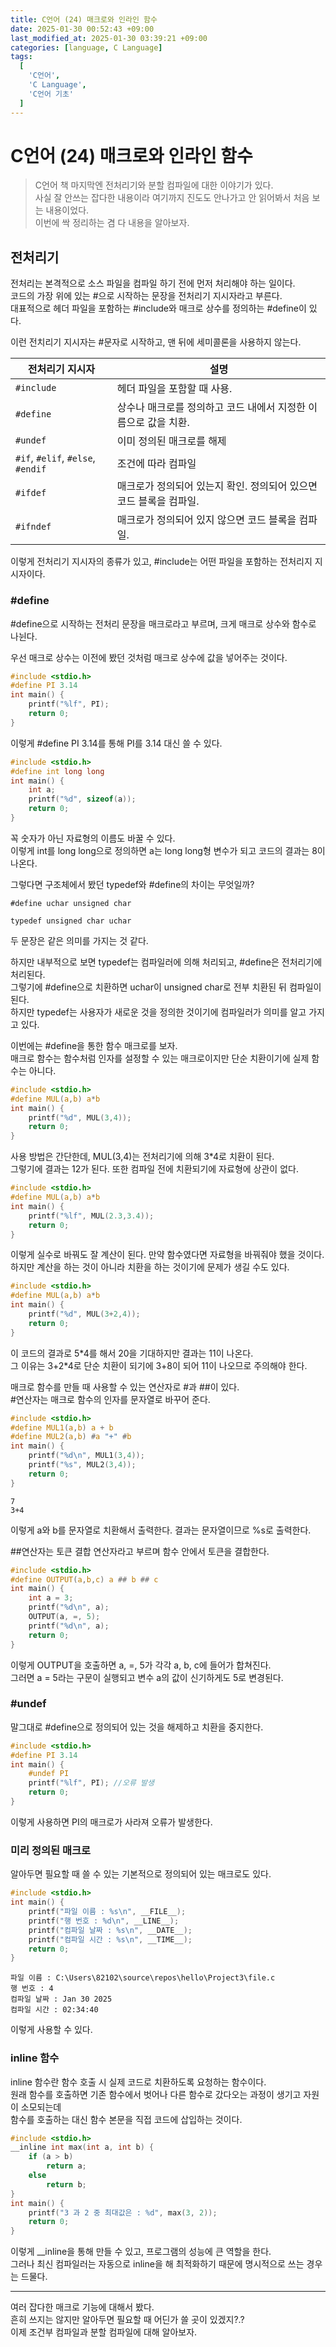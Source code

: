 ```yaml
---
title: C언어 (24) 매크로와 인라인 함수
date: 2025-01-30 00:52:43 +09:00
last_modified_at: 2025-01-30 03:39:21 +09:00
categories: [language, C Language]
tags:
  [
    'C언어',
    'C Language',
    'C언어 기초'
  ]
---
```

# **C언어 (24) 매크로와 인라인 함수**
> C언어 책 마지막엔 전처리기와 분할 컴파일에 대한 이야기가 있다.<br>
> 사실 잘 안쓰는 잡다한 내용이라 여기까지 진도도 안나가고 안 읽어봐서 처음 보는 내용이었다.<br>
> 이번에 싹 정리하는 겸 다 내용을 알아보자.

## 전처리기
전처리는 본격적으로 소스 파일을 컴파일 하기 전에 먼저 처리해야 하는 일이다.<br>
코드의 가장 위에 있는 #으로 시작하는 문장을 전처리기 지시자라고 부른다.<br>
대표적으로 헤더 파일을 포함하는 #include와 매크로 상수를 정의하는 #define이 있다.<br>

이런 전치리기 지시자는 #문자로 시작하고, 맨 뒤에 세미콜론을 사용하지 않는다.<br>

| 전처리기 지시자      | 설명                                                                 |
|-------------------|----------------------------------------------------------------------|
| `#include`        | 헤더 파일을 포함할 때 사용.             |
| `#define`         | 상수나 매크로를 정의하고 코드 내에서 지정한 이름으로 값을 치환.                |
| `#undef`          | 이미 정의된 매크로를 해제                                      |
| `#if`, `#elif`, `#else`, `#endif`             | 조건에 따라 컴파일                     |
| `#ifdef`          | 매크로가 정의되어 있는지 확인. 정의되어 있으면 코드 블록을 컴파일.            |
| `#ifndef`         | 매크로가 정의되어 있지 않으면 코드 블록을 컴파일.  

이렇게 전처리기 지시자의 종류가 있고, #include는 어떤 파일을 포함하는 전처리지 지시자이다.<br>

### #define
#define으로 시작하는 전처리 문장을 매크로라고 부르며, 크게 매크로 상수와 함수로 나뉜다.<br>

우선 매크로 상수는 이전에 봤던 것처럼 매크로 상수에 값을 넣어주는 것이다.<br>
```c
#include <stdio.h>
#define PI 3.14
int main() {
    printf("%lf", PI);
    return 0;
}
```
이렇게 #define PI 3.14를 통해 PI를 3.14 대신 쓸 수 있다.<br>

```c
#include <stdio.h>
#define int long long
int main() {
    int a;
    printf("%d", sizeof(a));
    return 0;
}
```
꼭 숫자가 아닌 자료형의 이름도 바꿀 수 있다.<br>
이렇게 int를 long long으로 정의하면 a는 long long형 변수가 되고 코드의 결과는 8이 나온다.<br>

그렇다면 구조체에서 봤던 typedef와 #define의 차이는 무엇일까?<br>
```
#define uchar unsigned char

typedef unsigned char uchar
```
두 문장은 같은 의미를 가지는 것 같다.<br>

하지만 내부적으로 보면 typedef는 컴파일러에 의해 처리되고, #define은 전처리기에 처리된다.<br>
그렇기에 #define으로 치환하면 uchar이 unsigned char로 전부 치환된 뒤 컴파일이 된다.<br>
하지만 typedef는 사용자가 새로운 것을 정의한 것이기에 컴파일러가 의미를 알고 가지고 있다.<br>

이번에는 #define을 통한 함수 매크로를 보자.<br>
매크로 함수는 함수처럼 인자를 설정할 수 있는 매크로이지만 단순 치환이기에 실제 함수는 아니다.<br>
```c
#include <stdio.h>
#define MUL(a,b) a*b
int main() {
    printf("%d", MUL(3,4));
    return 0;
}
```
사용 방법은 간단한데, MUL(3,4)는 전처리기에 의해 3\*4로 치환이 된다.<br>
그렇기에 결과는 12가 된다. 또한 컴파일 전에 치환되기에 자료형에 상관이 없다.<br>

```c
#include <stdio.h>
#define MUL(a,b) a*b
int main() {
    printf("%lf", MUL(2.3,3.4));
    return 0;
}
```
이렇게 실수로 바꿔도 잘 계산이 된다. 만약 함수였다면 자료형을 바꿔줘야 했을 것이다.<br>
하지만 계산을 하는 것이 아니라 치환을 하는 것이기에 문제가 생길 수도 있다.<br>
```c
#include <stdio.h>
#define MUL(a,b) a*b
int main() {
    printf("%d", MUL(3+2,4));
    return 0;
}
```
이 코드의 결과로 5\*4를 해서 20을 기대하지만 결과는 11이 나온다.<br>
그 이유는 3+2\*4로 단순 치환이 되기에 3+8이 되어 11이 나오므로 주의해야 한다.<br>

매크로 함수를 만들 때 사용할 수 있는 연산자로 #과 ##이 있다.<br>
#연산자는 매크로 함수의 인자를 문자열로 바꾸어 준다.<br>

```c
#include <stdio.h>
#define MUL1(a,b) a + b
#define MUL2(a,b) #a "+" #b
int main() {
    printf("%d\n", MUL1(3,4));
    printf("%s", MUL2(3,4));
    return 0;
}
```
```
7
3+4
```
이렇게 a와 b를 문자열로 치환해서 출력한다. 결과는 문자열이므로 %s로 출력한다.<br>

##연산자는 토큰 결합 연산자라고 부르며 함수 안에서 토큰을 결합한다.<br>
```c
#include <stdio.h>
#define OUTPUT(a,b,c) a ## b ## c
int main() {
    int a = 3;
    printf("%d\n", a);
    OUTPUT(a, =, 5);
    printf("%d\n", a);
    return 0;
}
```
이렇게 OUTPUT을 호출하면 a, =, 5가 각각 a, b, c에 들어가 합쳐진다.<br>
그러면 a = 5라는 구문이 실행되고 변수 a의 값이 신기하게도 5로 변경된다.<br>

### #undef
말그대로 #define으로 정의되어 있는 것을 해제하고 치환을 중지한다.<br>
```c
#include <stdio.h>
#define PI 3.14
int main() {
    #undef PI
    printf("%lf", PI); //오류 발생
    return 0;
}
```
이렇게 사용하면 PI의 매크로가 사라져 오류가 발생한다.<br>

### 미리 정의된 매크로
알아두면 필요할 때 쓸 수 있는 기본적으로 정의되어 있는 매크로도 있다.<br>
```c
#include <stdio.h>
int main() {
    printf("파일 이름 : %s\n", __FILE__);
    printf("행 번호 : %d\n", __LINE__);
    printf("컴파일 날짜 : %s\n", __DATE__);
    printf("컴파일 시간 : %s\n", __TIME__);
    return 0;
}
```
```
파일 이름 : C:\Users\82102\source\repos\hello\Project3\file.c
행 번호 : 4
컴파일 날짜 : Jan 30 2025
컴파일 시간 : 02:34:40
```
이렇게 사용할 수 있다.<br>

### inline 함수
inline 함수란 함수 호출 시 실제 코드로 치환하도록 요청하는 함수이다.<br>
원래 함수를 호출하면 기존 함수에서 벗어나 다른 함수로 갔다오는 과정이 생기고 자원이 소모되는데<br>
함수를 호출하는 대신 함수 본문을 직접 코드에 삽입하는 것이다.<br>

```c
#include <stdio.h>
__inline int max(int a, int b) {
    if (a > b)
        return a;
    else
        return b;
}
int main() {
    printf("3 과 2 중 최대값은 : %d", max(3, 2));
    return 0;
}
```
이렇게 __inline을 통해 만들 수 있고, 프로그램의 성능에 큰 역할을 한다.<br>
그러나 최신 컴파일러는 자동으로 inline을 해 최적화하기 때문에 명시적으로 쓰는 경우는 드물다.<br>

---
여러 잡다한 매크로 기능에 대해서 봤다.<br>
흔히 쓰지는 않지만 알아두면 필요할 때 어딘가 쓸 곳이 있겠지?.?<br>
이제 조건부 컴파일과 분할 컴파일에 대해 알아보자.